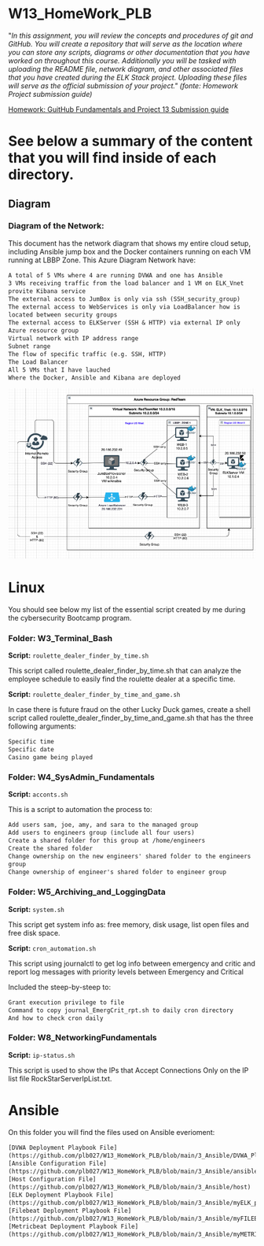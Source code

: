 # W13_HomeWork_PLB

"_In this assignment, you will review the concepts and procedures of git and GitHub. 
You will create a repository that will serve as the location where you can store any scripts, diagrams or other documentation that you have worked on throughout this course. 
Additionally you will be tasked with uploading the README file, network diagram, and other associated files that you have created during the ELK Stack project. 
Uploading these files will serve as the official submission of your project." (fonte: Homework Project submission guide)_

[Homework: GuitHub Fundamentals and Project 13 Submission guide](https://github.com/plb027/W13_HomeWork_PLB/blob/main/Homework_13_Project.docx)




# See below a summary of the content that you will find inside of each directory. 



## Diagram
### Diagram of the Network: 
This document has the network diagram that shows my entire cloud setup, including Ansible jump box and the Docker containers running on each VM running at LBBP Zone.
This Azure Diagram Network have:

    A total of 5 VMs where 4 are running DVWA and one has Ansible
    3 VMs receiving traffic from the load balancer and 1 VM on ELK_Vnet provite Kibana service
    The external access to JumBox is only via ssh (SSH_security_group)
    The external access to WebServices is only via LoadBalancer how is located between security groups
    The external access to ELKServer (SSH & HTTP) via external IP only
    Azure resource group
    Virtual network with IP address range
    Subnet range
    The flow of specific traffic (e.g. SSH, HTTP)
    The Load Balancer
    All 5 VMs that I have lauched
    Where the Docker, Ansible and Kibana are deployed


![Network Diagram](https://github.com/plb027/W13_HomeWork_PLB/blob/main/1_Diagram/DiagramNetwork_PLB.png)



# Linux
You should see below my list of the essential script created by me during the cybersecurity Bootcamp program.

### Folder: W3_Terminal_Bash

**Script:** `roulette_dealer_finder_by_time.sh` 

This script called roulette_dealer_finder_by_time.sh that can analyze the employee schedule to easily find the roulette dealer at a specific time.


**Script:** `roulette_dealer_finder_by_time_and_game.sh` 

In case there is future fraud on the other Lucky Duck games, create a shell script called roulette_dealer_finder_by_time_and_game.sh that has the three following arguments:

    Specific time
    Specific date
    Casino game being played


### Folder: W4_SysAdmin_Fundamentals

**Script:** `acconts.sh`

This is a script to automation the process to:

    Add users sam, joe, amy, and sara to the managed group
    Add users to engineers group (include all four users)
    Create a shared folder for this group at /home/engineers
    Create the shared folder
    Change ownership on the new engineers' shared folder to the engineers group
    Change ownership of engineer's shared folder to engineer group

### Folder: W5_Archiving_and_LoggingData

**Script:** `system.sh`

This script get system info as: free memory, disk usage, list open files and free disk space.


**Script:** `cron_automation.sh`

This script using journalctl to get log info between emergency and critic and report log messages with priority levels between Emergency and Critical

Included the steep-by-steep to:

    Grant execution privilege to file
    Command to copy journal_EmergCrit_rpt.sh to daily cron directory
    And how to check cron daily


### Folder: W8_NetworkingFundamentals

**Script:** `ip-status.sh`

This script is used to show the IPs that Accept Connections Only on the IP list file RockStarServerIpList.txt.



# Ansible
On this folder you will find the files used on Ansible everioment:

    [DVWA Deployment Playbook File](https://github.com/plb027/W13_HomeWork_PLB/blob/main/3_Ansible/DVWA_Playbook.yml) 
    [Ansible Configuration File](https://github.com/plb027/W13_HomeWork_PLB/blob/main/3_Ansible/ansible.cfg) 
    [Host Configuration File](https://github.com/plb027/W13_HomeWork_PLB/blob/main/3_Ansible/host) 
    [ELK Deployment Playbook File](https://github.com/plb027/W13_HomeWork_PLB/blob/main/3_Ansible/myELK_playbook.yml) 
    [Filebeat Deployment Playbook File](https://github.com/plb027/W13_HomeWork_PLB/blob/main/3_Ansible/myFILEBEAT_playbook.yml) 
    [Metricbeat Deployment Playbook File](https://github.com/plb027/W13_HomeWork_PLB/blob/main/3_Ansible/myMETRICBEAT_playbook.yml)

